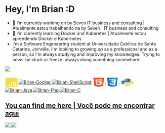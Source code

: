 <h1>Hey, I'm Brian :D</h1>

- 🔭 I’m currently working on by Seven IT business and consulting | Atualmente estou trabalhando na by Seven | IT business and consulting
- 🌱 I’m currently learning Docker and Kuberetes | Atualmente estou aprendendo Docker e Kubernetes
- I'm a Software Engeneering student at Universidade Católica de Santa Catarina, Joinville. I'm looking to growing up as a professional and as a person, so I'm always studying and improving my knowledges. Trying to never be stuck or freeze, always doing something somewhere.
<div>
  <a href="https://github.com/brianrkleis">
  <img height="180em" src="https://github-readme-stats.vercel.app/api?username=brianrkleis&show_icons=true&theme=dark&include_all_commits=true&count_private=true"/>
</div>
<div style="display: inline_block"><br>
  <img align="center" alt="Brian-Js" height="30" width="40" src="https://raw.githubusercontent.com/devicons/devicon/master/icons/javascript/javascript-plain.svg">
  <img align="center" alt="Brian-Docker" height="30" width="50" src="https://img.shields.io/badge/Docker-2CA5E0?style=for-the-badge&logo=docker&logoColor=white">
  <img align="center" alt="Brian-ShellScript" height="30" width="50" src="https://img.shields.io/badge/Shell_Script-121011?style=for-the-badge&logo=gnu-bash&logoColor=white">
  <img align="center" alt="Brian-HTML" height="30" width="40" src="https://raw.githubusercontent.com/devicons/devicon/master/icons/html5/html5-original.svg">
  <img align="center" alt="Brian-CSS" height="30" width="40" src="https://raw.githubusercontent.com/devicons/devicon/master/icons/css3/css3-original.svg">
  <img align="center" alt="Brian-Python" height="30" width="50" src="https://raw.githubusercontent.com/devicons/devicon/master/icons/python/python-original.svg">
  <img align="center" alt="Brian-Java" height="30" width="50" src="https://img.shields.io/badge/Java-ED8B00?style=for-the-badge&logo=java&logoColor=white">
  <img align="center" alt="Brian-Php" height="30" width="50" src="https://img.shields.io/badge/PHP-777BB4?style=for-the-badge&logo=php&logoColor=white">
  <img align="center" alt="Brian-C" height="30" width="50" src="https://img.shields.io/badge/C-00599C?style=for-the-badge&logo=c&logoColor=white">
</div>
<div>
  <h2>You can find me here | Você pode me encontrar aqui </h2>
  <a href='https://www.linkedin.com/in/brian-richard-kleis-3b7a051a4/'><img src='https://img.shields.io/badge/Brian%20Richard%20Kleis-blue?style=flat&logo=linkedin&labelColor=blue'</a>
  <img src='https://img.shields.io/badge/brian.kleis@gmail.com-red?style=flat&logo=gmail&labelColor=white'</a>

  
